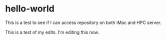 # hello-world
This is a test to see if I can access repository on both iMac and HPC server.

This is a test of my edits.  I'm editing this now.
